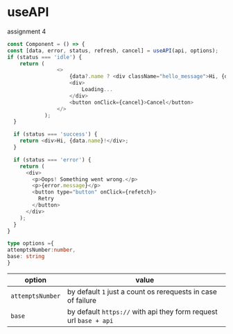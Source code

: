 # useAPI
assignment 4

```javascript
const Component = () => {
const [data, error, status, refresh, cancel] = useAPI(api, options);
if (status === 'idle') {
    return (
                <>
                    {data?.name ? <div className="hello_message">Hi, {data.name}!</div> : null}
                    <div>
                        Loading...
                    </div>
                    <button onClick={cancel}>Cancel</button>
                </>
            );
  }

  if (status === 'success') {
    return <div>Hi, {data.name}!</div>;
  }

  if (status === 'error') {
    return (
      <div>
        <p>Oops! Something went wrong.</p>
        <p>{error.message}</p>
        <button type="button" onClick={refetch}>
          Retry
        </button>
      </div>
    );
  }
}
```
```typescript
type options ={
attemptsNumber:number,
base: string
}
```

|option|value|
|---|---|
|`attemptsNumber`| by default `1` just a count os rerequests in case of failure | 
|`base`| by default `https://` with api they form request url `base + api`  | 


